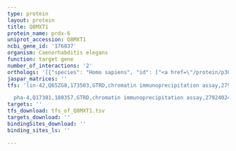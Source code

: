 ```yaml
---
type: protein
layout: protein
title: Q8MXT1
protein_name: prdx-6
uniprot_accession: Q8MXT1
ncbi_gene_id: '176837'
organism: Caenorhabditis elegans
function: target gene
number_of_interactions: '2'
orthologs: '[{"species": "Homo sapiens", "id": ["<a href=\"/protein/p30041\">P30041</a>"]}, {"species": "Mus musculus", "id": ["<a href=\"/protein/q6gt24\">Q6GT24</a>", "<a href=\"/protein/q8bg37\">Q8BG37</a>"]}, {"species": "Rattus norvegicus", "id": ["<a href=\"/protein/o35244\">O35244</a>"]}, {"species": "Drosophila melanogaster", "id": ["<a href=\"/protein/q9vqi7\">Q9VQI7</a>"]}, {"species": "Danio rerio", "id": ["A0A2R8QA71"]}, {"species": "Saccharomyces cerevisiae", "id": ["<a href=\"/protein/p34227\">P34227</a>"]}]'
jaspar_matrices: ''
tfs: 'lin-42,Q65ZG8,173503,GTRD,chromatin immunoprecipitation assay,27924024%5Buid%5D,No

  pha-4,Q17381,180357,GTRD,chromatin immunoprecipitation assay,27924024%5Buid%5D,No'
targets: ''
tfs_download: tfs_of_Q8MXT1.tsv
targets_download: ''
bindingSites_download: ''
binding_sites_ls: ''

---
```

